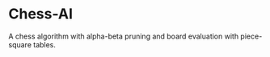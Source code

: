 # Chess-AI
A chess algorithm with alpha-beta pruning and board evaluation with piece-square tables.
